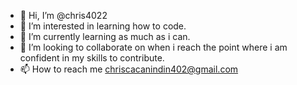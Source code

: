 - 👋 Hi, I’m @chris4022
- 👀 I’m interested in learning how to code.
- 🌱 I’m currently learning as much as i can.
- 💞️ I’m looking to collaborate on when i reach the point where i am confident in my skills to contribute.
- 📫 How to reach me chriscacanindin402@gmail.com

<!---
chris4022/chris4022 is a ✨ special ✨ repository because its `README.md` (this file) appears on your GitHub profile.
You can click the Preview link to take a look at your changes.
--->
